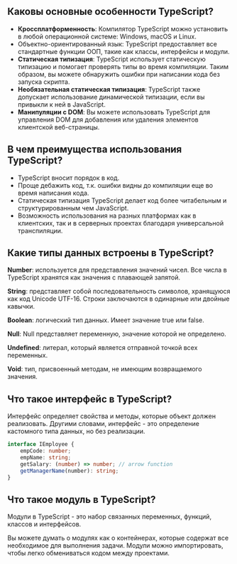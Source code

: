 ## <a name="main-features"></a>Каковы основные особенности TypeScript?

- **Кроссплатформенность**: Компилятор TypeScript можно установить в любой операционной системе: Windows, macOS и Linux.
- Объектно-ориентированный язык: TypeScript предоставляет все стандартные функции ООП, такие как классы, интерфейсы и модули.
- **Статическая типизация**: TypeScript использует статическую типизацию и помогает проверять типы во время компиляции. Таким образом, вы можете обнаружить ошибки при написании кода без запуска скрипта.
- **Необязательная статическая типизация**: TypeScript также допускает использование динамической типизации, если вы привыкли к ней в JavaScript.
- **Манипуляции с DOM**: Вы можете использовать TypeScript для управления DOM для добавления или удаления элементов клиентской веб-страницы.

## <a name="benefits"></a>В чем преимущества использования TypeScript?

- TypeScript вносит порядок в код.
- Проще дебажить код, т.к. ошибки видны до компиляции еще во время написания кода.
- Статическая типизация TypeScript делает код более читабельным и структурированным чем JavaScript.
- Возможность использования на разных платформах как в клиентских, так и в серверных проектах благодаря универсальной транспиляции.

## <a name="data-types"></a>Какие типы данных встроены в TypeScript?

**Number**: используется для представления значений чисел. Все числа в TypeScript хранятся как значения с плавающей запятой.

**String**: представляет собой последовательность символов, хранящуюся как код Unicode UTF-16. Строки заключаются в одинарные или двойные кавычки.

**Boolean**: логический тип данных. Имеет значение true или false.

**Null**: Null представляет переменную, значение которой не определено.

**Undefined**: литерал, который является отправной точкой всех переменных.

**Void**: тип, присвоенный методам, не имеющим возвращаемого значения.

## <a name="interface"></a>Что такое интерфейс в TypeScript?

Интерфейс определяет свойства и методы, которые объект должен реализовать. Другими словами, интерфейс - это определение кастомного типа данных, но без реализации.

```typescript
interface IEmployee {
	empCode: number;
	empName: string;
	getSalary: (number) => number; // arrow function
	getManagerName(number): string;
}
```

## <a name="modules"></a>Что такое модуль в TypeScript?

Модули в TypeScript - это набор связанных переменных, функций, классов и интерфейсов.

Вы можете думать о модулях как о контейнерах, которые содержат все необходимое для выполнения задачи. Модули можно импортировать, чтобы легко обмениваться кодом между проектами.
